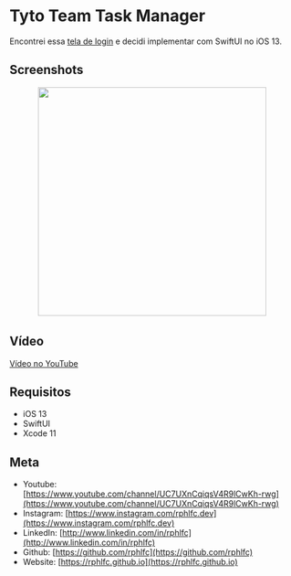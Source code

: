 # Tyto Team Task Manager

Encontrei essa [tela de login](https://dribbble.com/shots/14125278-Tyto-Team-Task-Manager/attachments/5748625?mode=media) e decidi implementar com SwiftUI no iOS 13.

## Screenshots
<p align="center">
    <img src="https://user-images.githubusercontent.com/16376748/92290699-69531800-eeeb-11ea-9286-586903d49ac5.png" width="400">&nbsp;
</p>
 
## Vídeo
[Vídeo no YouTube](https://youtu.be/mAn_dGGDCB0)

## Requisitos
- iOS 13
- SwiftUI
- Xcode 11

## Meta
- Youtube: [https://www.youtube.com/channel/UC7UXnCqiqsV4R9lCwKh-rwg](https://www.youtube.com/channel/UC7UXnCqiqsV4R9lCwKh-rwg)
- Instagram: [https://www.instagram.com/rphlfc.dev](https://www.instagram.com/rphlfc.dev)
- LinkedIn: [http://www.linkedin.com/in/rphlfc](http://www.linkedin.com/in/rphlfc)
- Github: [https://github.com/rphlfc](https://github.com/rphlfc)
- Website: [https://rphlfc.github.io](https://rphlfc.github.io)


